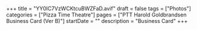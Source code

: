 +++
title = "YY0IC7VzWCKtcuBWZFaD.avif"
draft = false
tags = ["Photos"]
categories = ["Pizza Time Theatre"]
pages = ["PTT Harold Goldbrandsen Business Card (Ver B)"]
startDate = ""
description = "Business Card"
+++

